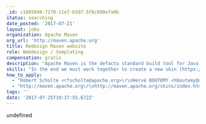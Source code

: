 ```yaml
---
_id: c1605040-7170-11e7-b597-5f8c890efa0b
status: searching
date_posted: '2017-07-21'
layout: jobs
organization: Apache Maven
org_url: 'http://maven.apache.org'
title: Redesign Maven website
role: Webdesign / templating
compensation: gratis
description: "Apache Maven is the defacto standard build tool for Java development.\r\n\r\nOne of its strong features is being able to generate documentation in several forms based on the code and several markup languages.\r\nMaven is a huge project, but is missing visual creativity and fresh set of eyes on the content. e.g. https://maven.apache.org/index.html is the landing page, but is an overload of information for newbies."
skills: "In the end we must work together to create a new skin (https://maven.apache.org/skins/index.html has current examples). Now a single (sub)project has 1 page layout, often a menu (top or left) and the rest is used for content. I can imagine that general documentation / landing pages get their own template. That's all possible, but must be developed by us.\r\nBe aware that any content somehow fit. The template will have some placeholders with e.g menuitems and the actual content.\r\nSkins are very easy to apply to maven generated websites, so a good skin could conquer the world :)"
how_to_apply:
  - "Robert Scholte <rfscholte@apache.org>\r\nHervé BOUTEMY <hboutemy@apache.org>\r\n"
  - "http://maven.apache.org\r\nhttp://maven.apache.org/skins/index.html\r\nhttps://maven.apache.org/plugins/maven-site-plugin/examples/creating-content.html (and other examples)\r\n"
tags: ''
date: '2017-07-25T19:37:55.672Z'
---
```

undefined
